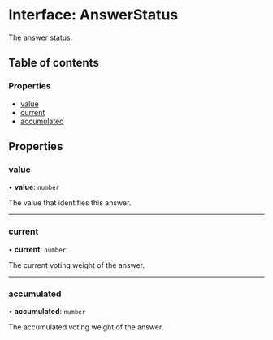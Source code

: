 # Interface: AnswerStatus

The answer status.

## Table of contents

### Properties

- [value](AnswerStatus.md#value)
- [current](AnswerStatus.md#current)
- [accumulated](AnswerStatus.md#accumulated)

## Properties

### value

• **value**: `number`

The value that identifies this answer.

___

### current

• **current**: `number`

The current voting weight of the answer.

___

### accumulated

• **accumulated**: `number`

The accumulated voting weight of the answer.
